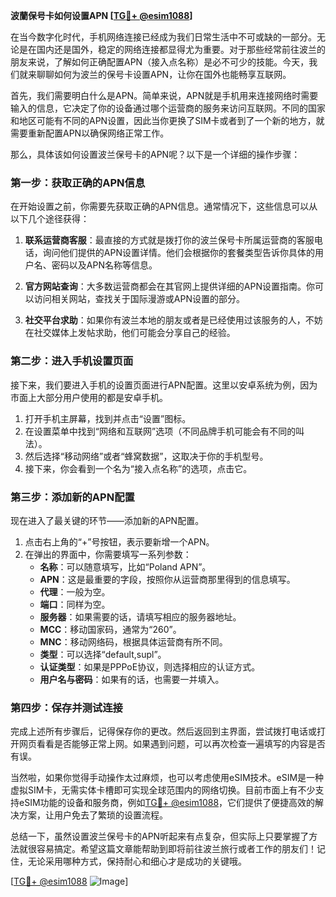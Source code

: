 **波蘭保号卡如何设置APN [[TG💪+ @esim1088](https://t.me/s/esim1088)]**

在当今数字化时代，手机网络连接已经成为我们日常生活中不可或缺的一部分。无论是在国内还是国外，稳定的网络连接都显得尤为重要。对于那些经常前往波兰的朋友来说，了解如何正确配置APN（接入点名称）是必不可少的技能。今天，我们就来聊聊如何为波兰的保号卡设置APN，让你在国外也能畅享互联网。

首先，我们需要明白什么是APN。简单来说，APN就是手机用来连接网络时需要输入的信息，它决定了你的设备通过哪个运营商的服务来访问互联网。不同的国家和地区可能有不同的APN设置，因此当你更换了SIM卡或者到了一个新的地方，就需要重新配置APN以确保网络正常工作。

那么，具体该如何设置波兰保号卡的APN呢？以下是一个详细的操作步骤：

### 第一步：获取正确的APN信息

在开始设置之前，你需要先获取正确的APN信息。通常情况下，这些信息可以从以下几个途径获得：

1. **联系运营商客服**：最直接的方式就是拨打你的波兰保号卡所属运营商的客服电话，询问他们提供的APN设置详情。他们会根据你的套餐类型告诉你具体的用户名、密码以及APN名称等信息。
   
2. **官方网站查询**：大多数运营商都会在其官网上提供详细的APN设置指南。你可以访问相关网站，查找关于国际漫游或APN设置的部分。

3. **社交平台求助**：如果你有波兰本地的朋友或者是已经使用过该服务的人，不妨在社交媒体上发帖求助，他们可能会分享自己的经验。

### 第二步：进入手机设置页面

接下来，我们要进入手机的设置页面进行APN配置。这里以安卓系统为例，因为市面上大部分用户使用的都是安卓手机。

1. 打开手机主屏幕，找到并点击“设置”图标。
2. 在设置菜单中找到“网络和互联网”选项（不同品牌手机可能会有不同的叫法）。
3. 然后选择“移动网络”或者“蜂窝数据”，这取决于你的手机型号。
4. 接下来，你会看到一个名为“接入点名称”的选项，点击它。

### 第三步：添加新的APN配置

现在进入了最关键的环节——添加新的APN配置。

1. 点击右上角的“+”号按钮，表示要新增一个APN。
2. 在弹出的界面中，你需要填写一系列参数：
   - **名称**：可以随意填写，比如“Poland APN”。
   - **APN**：这是最重要的字段，按照你从运营商那里得到的信息填写。
   - **代理**：一般为空。
   - **端口**：同样为空。
   - **服务器**：如果需要的话，请填写相应的服务器地址。
   - **MCC**：移动国家码，通常为“260”。
   - **MNC**：移动网络码，根据具体运营商有所不同。
   - **类型**：可以选择“default,supl”。
   - **认证类型**：如果是PPPoE协议，则选择相应的认证方式。
   - **用户名与密码**：如果有的话，也需要一并填入。

### 第四步：保存并测试连接

完成上述所有步骤后，记得保存你的更改。然后返回到主界面，尝试拨打电话或打开网页看看是否能够正常上网。如果遇到问题，可以再次检查一遍填写的内容是否有误。

当然啦，如果你觉得手动操作太过麻烦，也可以考虑使用eSIM技术。eSIM是一种虚拟SIM卡，无需实体卡槽即可实现全球范围内的网络切换。目前市面上有不少支持eSIM功能的设备和服务商，例如[TG💪+ @esim1088](https://t.me/s/esim1088)，它们提供了便捷高效的解决方案，让用户免去了繁琐的设置流程。

总结一下，虽然设置波兰保号卡的APN听起来有点复杂，但实际上只要掌握了方法就很容易搞定。希望这篇文章能帮助到即将前往波兰旅行或者工作的朋友们！记住，无论采用哪种方式，保持耐心和细心才是成功的关键哦。

[[TG💪+ @esim1088](https://t.me/s/esim1088) ![Image](https://i.postimg.cc/4NQfJmqS/Snipaste-2025-05-13-00-14-12.png)]